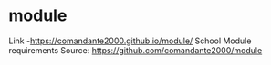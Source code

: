 # module
Link -https://comandante2000.github.io/module/
School Module requirements
Source: https://github.com/comandante2000/module
